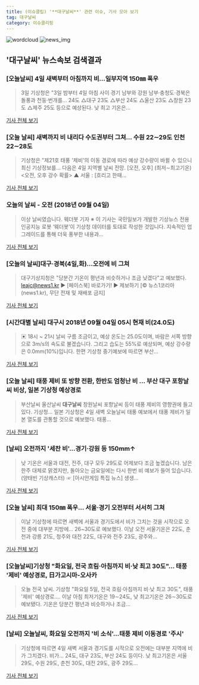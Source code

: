 ```yaml
---
title: (이슈클립) '**대구날씨**' 관련 이슈, 기사 모아 보기
tag: 대구날씨
category: 이슈클리핑
---
```

![wordcloud](https://s3.ap-northeast-2.amazonaws.com/lyrics101-wordcloud/2018-09-04-1536007074.png)
![news_img](https://user-images.githubusercontent.com/42597476/44507050-1206f400-a6e4-11e8-8d98-7ffbfebb353f.png)
## **'**대구날씨**'** 뉴스속보 검색결과
### [오늘날씨] 4일 새벽부터 아침까지 비…일부지역 150㎜ 폭우

>3일 기상청은 "3일 밤부터 4일 아침 사이 경기 남부와 강원 남부·충청도·경북은 돌풍과 천둥·번개를... 24도 △대구 23도 △부산 24도 △울산 23도 △창원 23도 △제주 25도 등으로 예상된다. 낮 최고 기온은...

<a href="http://view.asiae.co.kr/news/view.htm?idxno=2018090320485235358" target="_blank">기사 전체 보기</a>

### [오늘 날씨] 새벽까지 비 내리다 수도권부터 그쳐… 수원 22∼29도 인천 22∼28도

>기상청은 "제21호 태풍 '제비'의 이동 경로에 따라 예상 강수량이 바뀔 수 있으니 최신 기상정보를... 다음은 4일 지역별 날씨 전망. [오전, 오후] (최저∼최고기온) <오전, 오후 강수 확률> ▲ 서울 : [흐리고 한때...

<a href="http://www.joongboo.com/news/articleView.html?idxno=1283711" target="_blank">기사 전체 보기</a>

### 오늘의 날씨 - 오전 (2018년 09월 04일)

>이상 날씨였습니다. 웨더봇 기자 ※ 이 기사는 국민일보가 개발한 기상뉴스 전용 인공지능 로봇 ‘웨더봇’이 기상청 데이터를 토대로 작성한 것입니다. 지속적인 업그레이드를 통해 더욱 풍부한 내용과...

<a href="http://news.kmib.co.kr/article/view.asp?arcid=0012654463&code=61121611&cp=nv" target="_blank">기사 전체 보기</a>

### [오늘의 날씨]대구·경북(4일,화)…오전에 비 그쳐

>대구기상지청은 "당분간 기온이 평년과 비슷하거나 조금 낮겠다"고 예보했다. leajc@news1.kr ▶ [페이스북] 바로가기! ▶ 제보하기 [© 뉴스1코리아(news1.kr), 무단 전재 및 재배포 금지]

<a href="http://news1.kr/articles/?3416135" target="_blank">기사 전체 보기</a>

### [시간대별 날씨] 대구시 2018년 09월 04일 05시 현재 비(24.0도)

>▣ 18시 ~ 21시 날씨 구름 조금이고, 예상 온도는 25.0도이며, 바람은 서쪽 방향으로 3m/s의 속도로 불겠습니다. 그리고 습도는 55%로 예상되며, 예상 강수량은 0.0mm(10%)입니다. 한편 기상청 중기예보에 따르면 부산...

<a href="http://www.ujeil.com/news/articleView.html?idxno=213541" target="_blank">기사 전체 보기</a>

### [오늘 날씨] 태풍 제비 또 방향 전환, 한반도 엄청난 비 … 부산 대구 포항날씨 비상, 일본 기상청 예상경로

>부산날씨 울산날씨 **대구날씨** 창원날씨 포항날씨 등이 태풍 제비의 영향권에 들고 있다. 기상청... 일본 기상청은 4일 새벽 오늘날씨 태풍 예보에서 태풍 제비가 일본 열도를 관통할 것으로 예보했다. 태풍...

<a href="http://www.g-enews.com/ko-kr/news/article/news_all/201809040400567934a01bf698f_1/article.html" target="_blank">기사 전체 보기</a>

### [날씨] 오전까지 '세찬 비'…경기·강원 등 150mm↑

>낮 기온은 서울과 대전, 전주, 대구 모두 29도로 어제보다 조금 높겠습니다. 남은 한주 대체로 맑겠지만, 돌아오는 금요일에는 다시 한번 비 예보가 들어 있습니다. (양태빈 기상캐스터) ☞ [아시안게임 특집 뉴스] 생생...

<a href="https://news.sbs.co.kr/news/endPage.do?news_id=N1004918784&plink=ORI&cooper=NAVER" target="_blank">기사 전체 보기</a>

### [오늘 날씨] 최대 150㎜ 폭우… 서울·경기 오전부터 서서히 그쳐

>이날 기상청에 따르면 새벽에 서울과 경기도에서 비가 그치는 것을 시작으로 오전 중에 대부분 지방에... 26~30도로 예보했다. 이날 오전 서울기온은 22도, 춘천과 강릉 21도, 청주와 대전 22도, 대구와 전주 23도, 광주와...

<a href="http://www.asiatime.co.kr/news/articleView.html?idxno=197488" target="_blank">기사 전체 보기</a>

### [오늘날씨]기상청 "화요일, 전국 흐림·아침까지 비·낮 최고 30도"… 태풍 '제비' 예상경로, 日가고시마-오사카

>오늘 전국 날씨. 기상청 "화요일 5일, 전국 흐림·아침까지 비·낮 최고 30도", 태풍 '제비' 예상경로.... 이날 아침 최저기온은 19∼24도, 낮 최고기온은 26∼30도로 예보됐다. 기온은 당분간 평년과 비슷하거나 조금...

<a href="http://www.kyeongin.com/main/view.php?key=20180904000144388" target="_blank">기사 전체 보기</a>

### [날씨] 오늘날씨, 화요일 오전까지 '비 소식'…태풍 제비 이동경로 '주시'

>기상청에 따르면 4일 새벽 서울과 경기도를 시작으로 오전에는 대부분 지역에 비가 그치겠다.   비가... 24도, 대구 23도, 부산 24도 등이다.   낮 최고기온은 서울 29도, 수원 29도, 춘천 30도, 대전 29도, 광주 29도...

<a href="http://ilyo.co.kr/?ac=article_view&entry_id=308613" target="_blank">기사 전체 보기</a>


